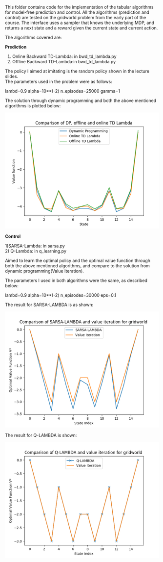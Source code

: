 This folder contains code for the implementation of the tabular algorithms for model-free prediction and control. All the algorithms (prediction and control) are tested on the gridworld problem from the early part of the course. The interface uses a sampler that knows the underlying MDP, and returns a next state and a reward given the current state and current action.  


The algorithms covered are:  

**Prediction**  

1) Online Backward TD-Lambda: in bwd_td_lambda.py  
2) Offline Backward TD-Lambda:in bwd_td_lambda.py   

The policy I aimed at imitating is the random policy shown in the lecture slides.  
The parameters used in the problem were as follows:  

lambd=0.9
alpha=10**(-2)
n_episodes=25000
gamma=1

The solution through dynamic programming and both the above mentioned algorithms is plotted below:

![Screenshot1](comparison.png)

**Control**

1)SARSA-Lambda: in sarsa.py  
2) Q-Lambda: in q_learning.py  

Aimed to learn the optimal policy and the optimal value function through both the above mentioned algorithms, and compare to the solution from dynamic programming(Value Iteration).  

The parameters I used in both algorithms were the same, as described below:  

lambd=0.9
alpha=10**(-2)
n_episodes=30000
eps=0.1

The result for SARSA-LAMBDA is as shown:

![Screenshot2](comp2.png)

The result for Q-LAMBDA is shown:

![Screenshot3](comp3.png)
